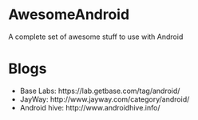 # AwesomeAndroid
A complete set of awesome stuff to use with Android

# Blogs
<ul>
<li>Base Labs: https://lab.getbase.com/tag/android/
<li>JayWay: http://www.jayway.com/category/android/
<li>Android hive: http://www.androidhive.info/
</ul>

